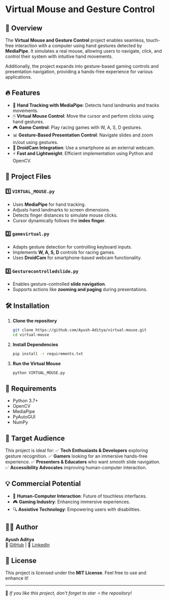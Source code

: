 # Virtual Mouse and Gesture Control



## 🚀 Overview
The **Virtual Mouse and Gesture Control** project enables seamless, touch-free interaction with a computer using hand gestures detected by **MediaPipe**. It simulates a real mouse, allowing users to navigate, click, and control their system with intuitive hand movements. 

Additionally, the project expands into gesture-based gaming controls and presentation navigation, providing a hands-free experience for various applications.

## 🔥 Features
- 🎯 **Hand Tracking with MediaPipe**: Detects hand landmarks and tracks movements.
- 🖱 **Virtual Mouse Control**: Move the cursor and perform clicks using hand gestures.
- 🎮 **Game Control**: Play racing games with W, A, S, D gestures.
- 📊 **Gesture-Based Presentation Control**: Navigate slides and zoom in/out using gestures.
- 📱 **DroidCam Integration**: Use a smartphone as an external webcam.
- ⚡ **Fast and Lightweight**: Efficient implementation using Python and OpenCV.

## 📂 Project Files
### 1️⃣ `VIRTUAL_MOUSE.py`
- Uses **MediaPipe** for hand tracking.
- Adjusts hand landmarks to screen dimensions.
- Detects finger distances to simulate mouse clicks.
- Cursor dynamically follows the **index finger**.

### 2️⃣ `gamevirtual.py`
- Adapts gesture detection for controlling keyboard inputs.
- Implements **W, A, S, D** controls for racing games.
- Uses **DroidCam** for smartphone-based webcam functionality.

### 3️⃣ `Gesturecontrolledslide.py`
- Enables gesture-controlled **slide navigation**.
- Supports actions like **zooming and paging** during presentations.

## 🛠 Installation
1. **Clone the repository**
   ```bash
   git clone https://github.com/Ayush-Aditya/virtual-mouse.git
   cd virtual-mouse
   ```
2. **Install Dependencies**
   ```bash
   pip install -r requirements.txt
   ```
3. **Run the Virtual Mouse**
   ```bash
   python VIRTUAL_MOUSE.py
   ```

## 📌 Requirements
- Python 3.7+
- OpenCV
- MediaPipe
- PyAutoGUI
- NumPy

## 🎯 Target Audience
This project is ideal for:
✅ **Tech Enthusiasts & Developers** exploring gesture recognition.
✅ **Gamers** looking for an immersive hands-free experience.
✅ **Presenters & Educators** who want smooth slide navigation.
✅ **Accessibility Advocates** improving human-computer interaction.

## 💡 Commercial Potential
- 🤖 **Human-Computer Interaction**: Future of touchless interfaces.
- 🎮 **Gaming Industry**: Enhancing immersive experiences.
- 🔍 **Assistive Technology**: Empowering users with disabilities.



## 👨‍💻 Author
**Ayush Aditya**  
📌 [GitHub](https://github.com/Ayush-Aditya) | 📌 [LinkedIn](https://www.linkedin.com/in/ayush-aditya-link-kedin/)

## 📜 License
This project is licensed under the **MIT License**. Feel free to use and enhance it!

---
🌟 *If you like this project, don't forget to star ⭐ the repository!*
